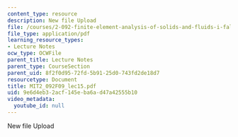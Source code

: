 ```yaml
---
content_type: resource
description: New file Upload
file: /courses/2-092-finite-element-analysis-of-solids-and-fluids-i-fall-2009/9e6d4eb32acf145eba6ad47a42555b10_MIT2_092F09_lec15.pdf
file_type: application/pdf
learning_resource_types:
- Lecture Notes
ocw_type: OCWFile
parent_title: Lecture Notes
parent_type: CourseSection
parent_uid: 8f2f0d95-72fd-5b91-25d0-743fd2de18d7
resourcetype: Document
title: MIT2_092F09_lec15.pdf
uid: 9e6d4eb3-2acf-145e-ba6a-d47a42555b10
video_metadata:
  youtube_id: null
---
```

New file Upload

